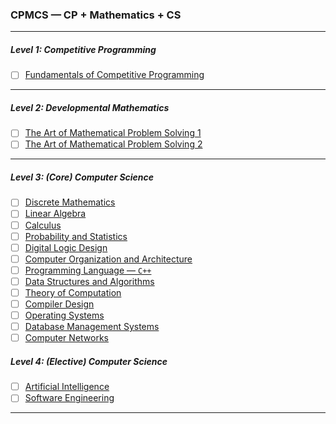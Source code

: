 ### CPMCS — CP + Mathematics + CS
---
##### Level 1: Competitive Programming
- [ ] [Fundamentals of Competitive Programming](https://cpbook.net/)
---
##### Level 2: Developmental Mathematics
- [ ] [The Art of Mathematical Problem Solving 1](https://www.vitalsource.com/products/developmental-mathematics-robert-f-blitzer-v9780134432915)
- [ ] [The Art of Mathematical Problem Solving 2](https://www.vitalsource.com/products/trigonometry-subscription-robert-f-blitzer-v9780137316328)
---
##### Level 3: (Core) Computer Science
- [ ] [Discrete Mathematics](https://www.vitalsource.com/products/discrete-mathematics-and-its-applications-kenneth-rosen-v9781259731709)
- [ ] [Linear Algebra](https://www.vitalsource.com/products/linear-algebra-and-its-applications-david-c-lay-steven-r-lay-v9780135851043)
- [ ] [Calculus](https://www.vitalsource.com/products/thomas-39-calculus-joel-r-hass-christopher-e-v9780137616237)
- [ ] [Probability and Statistics](https://www.vitalsource.com/products/introduction-to-probability-and-statistics-william-mendenhall-robert-j-v9780357044308)
- [ ] [Digital Logic Design](https://www.vitalsource.com/products/digital-fundamentals-thomas-l-floyd-v9780133524390)
- [ ] [Computer Organization and Architecture](https://www.vitalsource.com/products/computer-organization-and-architecture-william-stallings-v9780135160930)
- [ ] [Programming Language — `C++`](https://www.vitalsource.com/products/introduction-to-c-programming-and-data-y-daniel-liang-v9780137391264)
- [ ] [Data Structures and Algorithms](https://www.vitalsource.com/products/introduction-to-algorithms-fourth-edition-thomas-h-cormen-charles-e-v9780262367509)
- [ ] [Theory of Computation](https://www.vitalsource.com/products/introduction-to-the-theory-of-computation-michael-sipser-v9781285401065)
- [ ] [Compiler Design](https://www.vitalsource.com/products/engineering-a-compiler-keith-d-cooper-linda-torczon-v9780128189269)
- [ ] [Operating Systems](https://www.vitalsource.com/products/modern-operating-systems-subscription-andrew-s-tanenbaum-herbert-v9780137618941)
- [ ] [Database Management Systems](https://www.vitalsource.com/products/fundamentals-of-database-systems-ramez-elmasri-shamkant-b-v9780133971224)
- [ ] [Computer Networks](https://www.vitalsource.com/products/computer-networking-james-kurose-keith-ross-v9780135928523)

##### Level 4: (Elective) Computer Science
- [ ] [Artificial Intelligence](https://www.vitalsource.com/products/artificial-intelligence-stuart-russell-peter-norvig-v9780134671932)
- [ ] [Software Engineering](https://www.vitalsource.com/products/software-engineering-ian-sommerville-v9780133943238)
---
